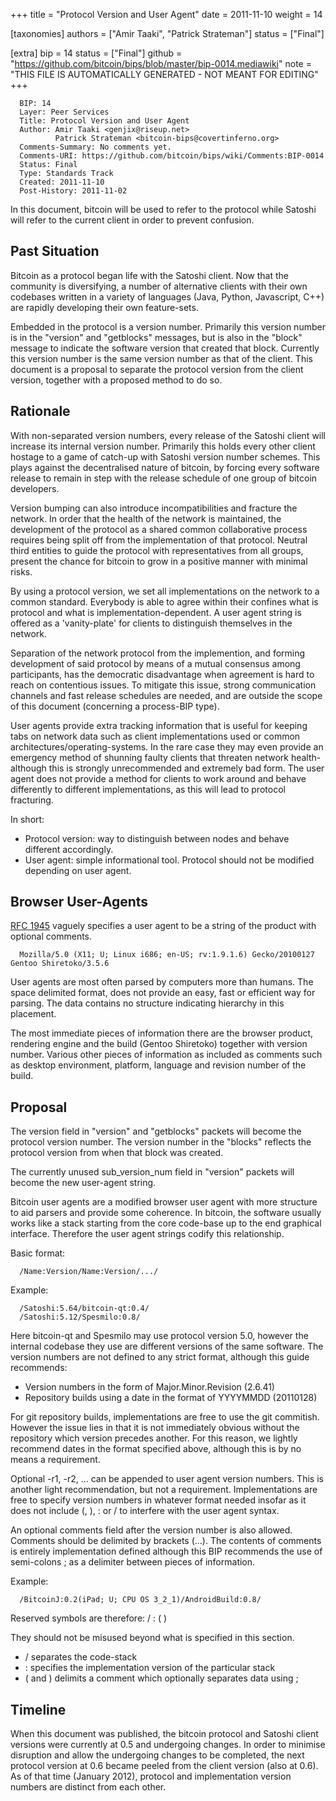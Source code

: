 
+++
title = "Protocol Version and User Agent"
date = 2011-11-10
weight = 14

[taxonomies]
authors = ["Amir Taaki", "Patrick Strateman"]
status = ["Final"]

[extra]
bip = 14
status = ["Final"]
github = "https://github.com/bitcoin/bips/blob/master/bip-0014.mediawiki"
note = "THIS FILE IS AUTOMATICALLY GENERATED - NOT MEANT FOR EDITING"
+++

```
  BIP: 14
  Layer: Peer Services
  Title: Protocol Version and User Agent
  Author: Amir Taaki <genjix@riseup.net>
          Patrick Strateman <bitcoin-bips@covertinferno.org>
  Comments-Summary: No comments yet.
  Comments-URI: https://github.com/bitcoin/bips/wiki/Comments:BIP-0014
  Status: Final
  Type: Standards Track
  Created: 2011-11-10
  Post-History: 2011-11-02
```

In this document, bitcoin will be used to refer to the protocol while Satoshi will refer to the current client in order to prevent confusion.

<h2> Past Situation </h2>


Bitcoin as a protocol began life with the Satoshi client. Now that the community is diversifying, a number of alternative clients with their own codebases written in a variety of languages (Java, Python, Javascript, C++) are rapidly developing their own feature-sets.

Embedded in the protocol is a version number. Primarily this version number is in the "version" and "getblocks" messages, but is also in the "block" message to indicate the software version that created that block. Currently this version number is the same version number as that of the client. This document is a proposal to separate the protocol version from the client version, together with a proposed method to do so.

<h2> Rationale </h2>


With non-separated version numbers, every release of the Satoshi client will increase its internal version number. Primarily this holds every other client hostage to a game of catch-up with Satoshi version number schemes. This plays against the decentralised nature of bitcoin, by forcing every software release to remain in step with the release schedule of one group of bitcoin developers.

Version bumping can also introduce incompatibilities and fracture the network. In order that the health of the network is maintained, the development of the protocol as a shared common collaborative process requires being split off from the implementation of that protocol. Neutral third entities to guide the protocol with representatives from all groups, present the chance for bitcoin to grow in a positive manner with minimal risks.

By using a protocol version, we set all implementations on the network to a common standard. Everybody is able to agree within their confines what is protocol and what is implementation-dependent. A user agent string is offered as a 'vanity-plate' for clients to distinguish themselves in the network.

Separation of the network protocol from the implemention, and forming development of said protocol by means of a mutual consensus among participants, has the democratic disadvantage when agreement is hard to reach on contentious issues. To mitigate this issue, strong communication channels and fast release schedules are needed, and are outside the scope of this document (concerning a process-BIP type).

User agents provide extra tracking information that is useful for keeping tabs on network data such as client implementations used or common architectures/operating-systems. In the rare case they may even provide an emergency method of shunning faulty clients that threaten network health- although this is strongly unrecommended and extremely bad form. The user agent does not provide a method for clients to work around and behave differently to different implementations, as this will lead to protocol fracturing.

In short:

*  Protocol version: way to distinguish between nodes and behave different accordingly.
*  User agent: simple informational tool. Protocol should not be modified depending on user agent.


<h2> Browser User-Agents </h2>


<a href="http://tools.ietf.org/html/rfc1945" target="_blank">RFC 1945</a> vaguely specifies a user agent to be a string of the product with optional comments.

```
  Mozilla/5.0 (X11; U; Linux i686; en-US; rv:1.9.1.6) Gecko/20100127 Gentoo Shiretoko/3.5.6
```


User agents are most often parsed by computers more than humans. The space delimited format, does not provide an easy, fast or efficient way for parsing. The data contains no structure indicating hierarchy in this placement.

The most immediate pieces of information there are the browser product, rendering engine and the build (Gentoo Shiretoko) together with version number. Various other pieces of information as included as comments such as desktop environment, platform, language and revision number of the build.

<h2> Proposal </h2>


The version field in "version" and "getblocks" packets will become the protocol version number. The version number in the "blocks" reflects the protocol version from when that block was created.

The currently unused sub_version_num field in "version" packets will become the new user-agent string.

Bitcoin user agents are a modified browser user agent with more structure to aid parsers and provide some coherence. In bitcoin, the software usually works like a stack starting from the core code-base up to the end graphical interface. Therefore the user agent strings codify this relationship.

Basic format:

```
  /Name:Version/Name:Version/.../
```


Example:

```
  /Satoshi:5.64/bitcoin-qt:0.4/
  /Satoshi:5.12/Spesmilo:0.8/
```


Here bitcoin-qt and Spesmilo may use protocol version 5.0, however the internal codebase they use are different versions of the same software. The version numbers are not defined to any strict format, although this guide recommends:

*  Version numbers in the form of Major.Minor.Revision (2.6.41)
*  Repository builds using a date in the format of YYYYMMDD (20110128)


For git repository builds, implementations are free to use the git commitish. However the issue lies in that it is not immediately obvious without the repository which version precedes another. For this reason, we lightly recommend dates in the format specified above, although this is by no means a requirement.

Optional -r1, -r2, ... can be appended to user agent version numbers. This is another light recommendation, but not a requirement. Implementations are free to specify version numbers in whatever format needed insofar as it does not include (, ), : or / to interfere with the user agent syntax.

An optional comments field after the version number is also allowed. Comments should be delimited by brackets (...). The contents of comments is entirely implementation defined although this BIP recommends the use of semi-colons ; as a delimiter between pieces of information.

Example:

```
  /BitcoinJ:0.2(iPad; U; CPU OS 3_2_1)/AndroidBuild:0.8/
```


Reserved symbols are therefore: / : ( )

They should not be misused beyond what is specified in this section.

*  / separates the code-stack
*  : specifies the implementation version of the particular stack
*  ( and ) delimits a comment which optionally separates data using ;


<h2> Timeline </h2>


When this document was published, the bitcoin protocol and Satoshi client versions were currently at 0.5 and undergoing changes. In order to minimise disruption and allow the undergoing changes to be completed, the next protocol version at 0.6 became peeled from the client version (also at 0.6). As of that time (January 2012), protocol and implementation version numbers are distinct from each other.
